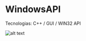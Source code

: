 ﻿# WindowsAPI
Tecnologias: C++ / GUI / WIN32 API




![alt text](https://uploaddeimagens.com.br/images/001/201/739/original/WIN32API.png?1512591981)
